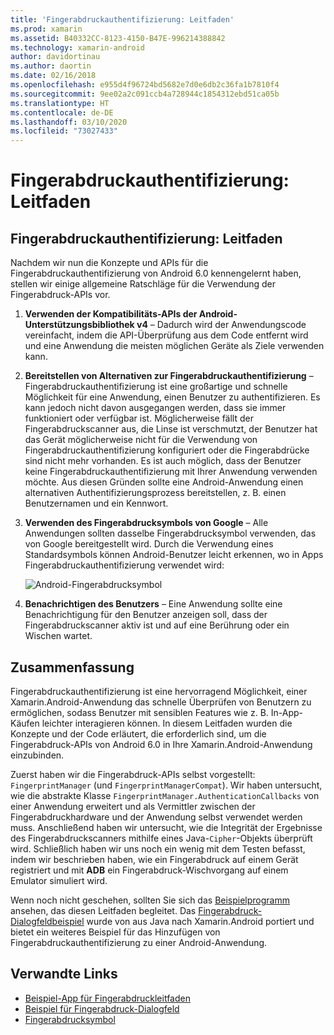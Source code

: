 ```yaml
---
title: 'Fingerabdruckauthentifizierung: Leitfaden'
ms.prod: xamarin
ms.assetid: B40332CC-8123-4150-B47E-996214388842
ms.technology: xamarin-android
author: davidortinau
ms.author: daortin
ms.date: 02/16/2018
ms.openlocfilehash: e955d4f96724bd5682e7d0e6db2c36fa1b7810f4
ms.sourcegitcommit: 9ee02a2c091ccb4a728944c1854312ebd51ca05b
ms.translationtype: HT
ms.contentlocale: de-DE
ms.lasthandoff: 03/10/2020
ms.locfileid: "73027433"
---
```

# <a name="fingerprint-authentication-guidance"></a>Fingerabdruckauthentifizierung: Leitfaden

## <a name="fingerprint-authentication-guidance"></a>Fingerabdruckauthentifizierung: Leitfaden

Nachdem wir nun die Konzepte und APIs für die Fingerabdruckauthentifizierung von Android 6.0 kennengelernt haben, stellen wir einige allgemeine Ratschläge für die Verwendung der Fingerabdruck-APIs vor.

1. **Verwenden der Kompatibilitäts-APIs der Android-Unterstützungsbibliothek v4** &ndash; Dadurch wird der Anwendungscode vereinfacht, indem die API-Überprüfung aus dem Code entfernt wird und eine Anwendung die meisten möglichen Geräte als Ziele verwenden kann.
2. **Bereitstellen von Alternativen zur Fingerabdruckauthentifizierung** &ndash; Fingerabdruckauthentifizierung ist eine großartige und schnelle Möglichkeit für eine Anwendung, einen Benutzer zu authentifizieren. Es kann jedoch nicht davon ausgegangen werden, dass sie immer funktioniert oder verfügbar ist. Möglicherweise fällt der Fingerabdruckscanner aus, die Linse ist verschmutzt, der Benutzer hat das Gerät möglicherweise nicht für die Verwendung von Fingerabdruckauthentifizierung konfiguriert oder die Fingerabdrücke sind nicht mehr vorhanden. Es ist auch möglich, dass der Benutzer keine Fingerabdruckauthentifizierung mit Ihrer Anwendung verwenden möchte. Aus diesen Gründen sollte eine Android-Anwendung einen alternativen Authentifizierungsprozess bereitstellen, z. B. einen Benutzernamen und ein Kennwort.
3. **Verwenden des Fingerabdrucksymbols von Google** &ndash; Alle Anwendungen sollten dasselbe Fingerabdrucksymbol verwenden, das von Google bereitgestellt wird. Durch die Verwendung eines Standardsymbols können Android-Benutzer leicht erkennen, wo in Apps Fingerabdruckauthentifizierung verwendet wird: 
    
    ![Android-Fingerabdrucksymbol](summary-images/ic-fp-40px.png)
    
4. **Benachrichtigen des Benutzers** &ndash; Eine Anwendung sollte eine Benachrichtigung für den Benutzer anzeigen soll, dass der Fingerabdruckscanner aktiv ist und auf eine Berührung oder ein Wischen wartet. 

## <a name="summary"></a>Zusammenfassung

Fingerabdruckauthentifizierung ist eine hervorragend Möglichkeit, einer Xamarin.Android-Anwendung das schnelle Überprüfen von Benutzern zu ermöglichen, sodass Benutzer mit sensiblen Features wie z. B. In-App-Käufen leichter interagieren können. In diesem Leitfaden wurden die Konzepte und der Code erläutert, die erforderlich sind, um die Fingerabdruck-APIs von Android 6.0 in Ihre Xamarin.Android-Anwendung einzubinden.

Zuerst haben wir die Fingerabdruck-APIs selbst vorgestellt: `FingerprintManager` (und `FingerprintManagerCompat`). Wir haben untersucht, wie die abstrakte Klasse `FingerprintManager.AuthenticationCallbacks` von einer Anwendung erweitert und als Vermittler zwischen der Fingerabdruckhardware und der Anwendung selbst verwendet werden muss. Anschließend haben wir untersucht, wie die Integrität der Ergebnisse des Fingerabdruckscanners mithilfe eines Java-`Cipher`-Objekts überprüft wird. Schließlich haben wir uns noch ein wenig mit dem Testen befasst, indem wir beschrieben haben, wie ein Fingerabdruck auf einem Gerät registriert und mit **ADB** ein Fingerabdruck-Wischvorgang auf einem Emulator simuliert wird. 

Wenn noch nicht geschehen, sollten Sie sich das [Beispielprogramm](https://github.com/xamarin/monodroid-samples/tree/master/FingerprintGuide) ansehen, das diesen Leitfaden begleitet. Das [Fingerabdruck-Dialogfeldbeispiel](https://docs.microsoft.com/samples/xamarin/monodroid-samples/android-m-fingerprintdialog) wurde von aus Java nach Xamarin.Android portiert und bietet ein weiteres Beispiel für das Hinzufügen von Fingerabdruckauthentifizierung zu einer Android-Anwendung.

## <a name="related-links"></a>Verwandte Links

- [Beispiel-App für Fingerabdruckleitfaden](https://github.com/xamarin/monodroid-samples/tree/master/FingerprintGuide)
- [Beispiel für Fingerabdruck-Dialogfeld](https://docs.microsoft.com/samples/xamarin/monodroid-samples/android-m-fingerprintdialog)
- [Fingerabdrucksymbol](https://raw.githubusercontent.com/xamarin/monodroid-samples/master/FingerprintGuide/FingerprintSampleApp/Resources/drawable-hdpi/ic_fp_40px.png)
